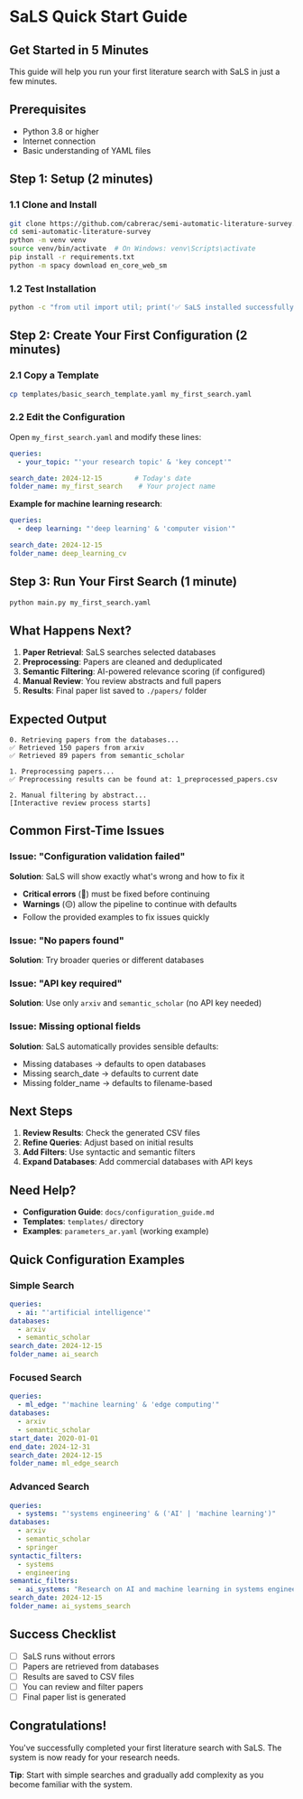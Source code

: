 # SaLS Quick Start Guide

## Get Started in 5 Minutes

This guide will help you run your first literature search with SaLS in just a few minutes.

## Prerequisites

- Python 3.8 or higher
- Internet connection
- Basic understanding of YAML files

## Step 1: Setup (2 minutes)

### 1.1 Clone and Install
```bash
git clone https://github.com/cabrerac/semi-automatic-literature-survey.git
cd semi-automatic-literature-survey
python -m venv venv
source venv/bin/activate  # On Windows: venv\Scripts\activate
pip install -r requirements.txt
python -m spacy download en_core_web_sm
```

### 1.2 Test Installation
```bash
python -c "from util import util; print('✅ SaLS installed successfully!')"
```

## Step 2: Create Your First Configuration (2 minutes)

### 2.1 Copy a Template
```bash
cp templates/basic_search_template.yaml my_first_search.yaml
```

### 2.2 Edit the Configuration
Open `my_first_search.yaml` and modify these lines:

```yaml
queries:
  - your_topic: "'your research topic' & 'key concept'"

search_date: 2024-12-15        # Today's date
folder_name: my_first_search    # Your project name
```

**Example for machine learning research**:
```yaml
queries:
  - deep learning: "'deep learning' & 'computer vision'"

search_date: 2024-12-15
folder_name: deep_learning_cv
```

## Step 3: Run Your First Search (1 minute)

```bash
python main.py my_first_search.yaml
```

## What Happens Next?

1. **Paper Retrieval**: SaLS searches selected databases
2. **Preprocessing**: Papers are cleaned and deduplicated
3. **Semantic Filtering**: AI-powered relevance scoring (if configured)
4. **Manual Review**: You review abstracts and full papers
5. **Results**: Final paper list saved to `./papers/` folder

## Expected Output

```
0. Retrieving papers from the databases...
✅ Retrieved 150 papers from arxiv
✅ Retrieved 89 papers from semantic_scholar

1. Preprocessing papers...
✅ Preprocessing results can be found at: 1_preprocessed_papers.csv

2. Manual filtering by abstract...
[Interactive review process starts]
```

## Common First-Time Issues

### Issue: "Configuration validation failed"
**Solution**: SaLS will show exactly what's wrong and how to fix it
- **Critical errors** (🔴) must be fixed before continuing
- **Warnings** (🟡) allow the pipeline to continue with defaults
- Follow the provided examples to fix issues quickly

### Issue: "No papers found"
**Solution**: Try broader queries or different databases

### Issue: "API key required"
**Solution**: Use only `arxiv` and `semantic_scholar` (no API key needed)

### Issue: Missing optional fields
**Solution**: SaLS automatically provides sensible defaults:
- Missing databases → defaults to open databases
- Missing search_date → defaults to current date
- Missing folder_name → defaults to filename-based

## Next Steps

1. **Review Results**: Check the generated CSV files
2. **Refine Queries**: Adjust based on initial results
3. **Add Filters**: Use syntactic and semantic filters
4. **Expand Databases**: Add commercial databases with API keys

## Need Help?

- **Configuration Guide**: `docs/configuration_guide.md`
- **Templates**: `templates/` directory
- **Examples**: `parameters_ar.yaml` (working example)

## Quick Configuration Examples

### Simple Search
```yaml
queries:
  - ai: "'artificial intelligence'"
databases:
  - arxiv
  - semantic_scholar
search_date: 2024-12-15
folder_name: ai_search
```

### Focused Search
```yaml
queries:
  - ml_edge: "'machine learning' & 'edge computing'"
databases:
  - arxiv
  - semantic_scholar
start_date: 2020-01-01
end_date: 2024-12-31
search_date: 2024-12-15
folder_name: ml_edge_search
```

### Advanced Search
```yaml
queries:
  - systems: "'systems engineering' & ('AI' | 'machine learning')"
databases:
  - arxiv
  - semantic_scholar
  - springer
syntactic_filters:
  - systems
  - engineering
semantic_filters:
  - ai_systems: "Research on AI and machine learning in systems engineering contexts"
search_date: 2024-12-15
folder_name: ai_systems_search
```

## Success Checklist

- [ ] SaLS runs without errors
- [ ] Papers are retrieved from databases
- [ ] Results are saved to CSV files
- [ ] You can review and filter papers
- [ ] Final paper list is generated

## Congratulations!

You've successfully completed your first literature search with SaLS. The system is now ready for your research needs.

**Tip**: Start with simple searches and gradually add complexity as you become familiar with the system.
